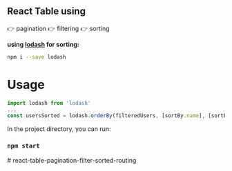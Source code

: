 
## React Table using

:point_right: pagination
:point_right: filtering
:point_right: sorting

**using [lodash](https://lodash.com/docs/4.17.15) for sorting:**
```bash
npm i --save lodash
```
# Usage
```javascript
import lodash from 'lodash'
...
const usersSorted = lodash.orderBy(filteredUsers, [sortBy.name], [sortBy.order])
```

In the project directory, you can run:

### `npm start`

#   r e a c t - t a b l e - p a g i n a t i o n - f i l t e r - s o r t e d - r o u t i n g  
 